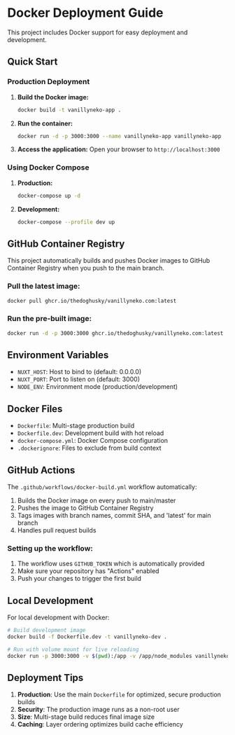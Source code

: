 # Docker Deployment Guide

This project includes Docker support for easy deployment and development.

## Quick Start

### Production Deployment

1. **Build the Docker image:**
   ```bash
   docker build -t vanillyneko-app .
   ```

2. **Run the container:**
   ```bash
   docker run -d -p 3000:3000 --name vanillyneko-app vanillyneko-app
   ```

3. **Access the application:**
   Open your browser to `http://localhost:3000`

### Using Docker Compose

1. **Production:**
   ```bash
   docker-compose up -d
   ```

2. **Development:**
   ```bash
   docker-compose --profile dev up
   ```

## GitHub Container Registry

This project automatically builds and pushes Docker images to GitHub Container Registry when you push to the main branch.

### Pull the latest image:
```bash
docker pull ghcr.io/thedoghusky/vanillyneko.com:latest
```

### Run the pre-built image:
```bash
docker run -d -p 3000:3000 ghcr.io/thedoghusky/vanillyneko.com:latest
```

## Environment Variables

- `NUXT_HOST`: Host to bind to (default: 0.0.0.0)
- `NUXT_PORT`: Port to listen on (default: 3000)
- `NODE_ENV`: Environment mode (production/development)

## Docker Files

- `Dockerfile`: Multi-stage production build
- `Dockerfile.dev`: Development build with hot reload
- `docker-compose.yml`: Docker Compose configuration
- `.dockerignore`: Files to exclude from build context

## GitHub Actions

The `.github/workflows/docker-build.yml` workflow automatically:

1. Builds the Docker image on every push to main/master
2. Pushes the image to GitHub Container Registry
3. Tags images with branch names, commit SHA, and 'latest' for main branch
4. Handles pull request builds

### Setting up the workflow:

1. The workflow uses `GITHUB_TOKEN` which is automatically provided
2. Make sure your repository has "Actions" enabled
3. Push your changes to trigger the first build

## Local Development

For local development with Docker:

```bash
# Build development image
docker build -f Dockerfile.dev -t vanillyneko-dev .

# Run with volume mount for live reloading
docker run -p 3000:3000 -v $(pwd):/app -v /app/node_modules vanillyneko-dev
```

## Deployment Tips

1. **Production**: Use the main `Dockerfile` for optimized, secure production builds
2. **Security**: The production image runs as a non-root user
3. **Size**: Multi-stage build reduces final image size
4. **Caching**: Layer ordering optimizes build cache efficiency
